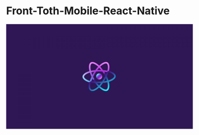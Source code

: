 # Front-Toth-Mobile-React-Native
![alt text](https://github.com/RickZzDev//Front-Toth-Mobile-React-Native/blob/master/reactWallpaper.jpg?raw=true)

